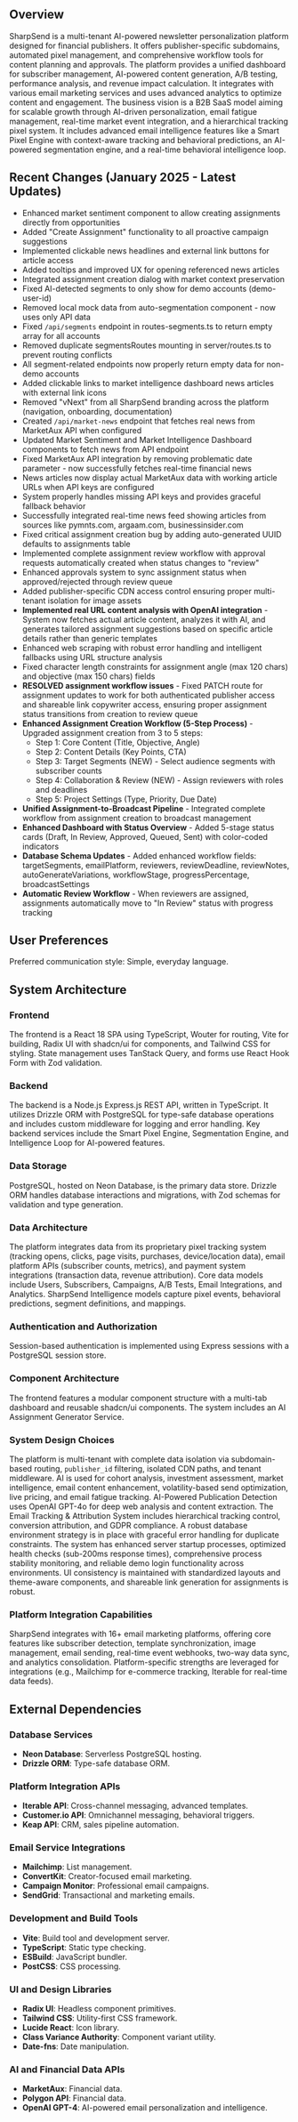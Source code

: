 ## Overview

SharpSend is a multi-tenant AI-powered newsletter personalization platform designed for financial publishers. It offers publisher-specific subdomains, automated pixel management, and comprehensive workflow tools for content planning and approvals. The platform provides a unified dashboard for subscriber management, AI-powered content generation, A/B testing, performance analysis, and revenue impact calculation. It integrates with various email marketing services and uses advanced analytics to optimize content and engagement. The business vision is a B2B SaaS model aiming for scalable growth through AI-driven personalization, email fatigue management, real-time market event integration, and a hierarchical tracking pixel system. It includes advanced email intelligence features like a Smart Pixel Engine with context-aware tracking and behavioral predictions, an AI-powered segmentation engine, and a real-time behavioral intelligence loop.

## Recent Changes (January 2025 - Latest Updates)
- Enhanced market sentiment component to allow creating assignments directly from opportunities
- Added "Create Assignment" functionality to all proactive campaign suggestions
- Implemented clickable news headlines and external link buttons for article access
- Added tooltips and improved UX for opening referenced news articles
- Integrated assignment creation dialog with market context preservation
- Fixed AI-detected segments to only show for demo accounts (demo-user-id)
- Removed local mock data from auto-segmentation component - now uses only API data
- Fixed `/api/segments` endpoint in routes-segments.ts to return empty array for all accounts
- Removed duplicate segmentsRoutes mounting in server/routes.ts to prevent routing conflicts
- All segment-related endpoints now properly return empty data for non-demo accounts
- Added clickable links to market intelligence dashboard news articles with external link icons
- Removed "vNext" from all SharpSend branding across the platform (navigation, onboarding, documentation)
- Created `/api/market-news` endpoint that fetches real news from MarketAux API when configured
- Updated Market Sentiment and Market Intelligence Dashboard components to fetch news from API endpoint
- Fixed MarketAux API integration by removing problematic date parameter - now successfully fetches real-time financial news
- News articles now display actual MarketAux data with working article URLs when API keys are configured
- System properly handles missing API keys and provides graceful fallback behavior
- Successfully integrated real-time news feed showing articles from sources like pymnts.com, argaam.com, businessinsider.com
- Fixed critical assignment creation bug by adding auto-generated UUID defaults to assignments table
- Implemented complete assignment review workflow with approval requests automatically created when status changes to "review"
- Enhanced approvals system to sync assignment status when approved/rejected through review queue
- Added publisher-specific CDN access control ensuring proper multi-tenant isolation for image assets
- **Implemented real URL content analysis with OpenAI integration** - System now fetches actual article content, analyzes it with AI, and generates tailored assignment suggestions based on specific article details rather than generic templates
- Enhanced web scraping with robust error handling and intelligent fallbacks using URL structure analysis
- Fixed character length constraints for assignment angle (max 120 chars) and objective (max 150 chars) fields
- **RESOLVED assignment workflow issues** - Fixed PATCH route for assignment updates to work for both authenticated publisher access and shareable link copywriter access, ensuring proper assignment status transitions from creation to review queue
- **Enhanced Assignment Creation Workflow (5-Step Process)** - Upgraded assignment creation from 3 to 5 steps:
  - Step 1: Core Content (Title, Objective, Angle)
  - Step 2: Content Details (Key Points, CTA)
  - Step 3: Target Segments (NEW) - Select audience segments with subscriber counts
  - Step 4: Collaboration & Review (NEW) - Assign reviewers with roles and deadlines
  - Step 5: Project Settings (Type, Priority, Due Date)
- **Unified Assignment-to-Broadcast Pipeline** - Integrated complete workflow from assignment creation to broadcast management
- **Enhanced Dashboard with Status Overview** - Added 5-stage status cards (Draft, In Review, Approved, Queued, Sent) with color-coded indicators
- **Database Schema Updates** - Added enhanced workflow fields: targetSegments, emailPlatform, reviewers, reviewDeadline, reviewNotes, autoGenerateVariations, workflowStage, progressPercentage, broadcastSettings
- **Automatic Review Workflow** - When reviewers are assigned, assignments automatically move to "In Review" status with progress tracking

## User Preferences

Preferred communication style: Simple, everyday language.

## System Architecture

### Frontend

The frontend is a React 18 SPA using TypeScript, Wouter for routing, Vite for building, Radix UI with shadcn/ui for components, and Tailwind CSS for styling. State management uses TanStack Query, and forms use React Hook Form with Zod validation.

### Backend

The backend is a Node.js Express.js REST API, written in TypeScript. It utilizes Drizzle ORM with PostgreSQL for type-safe database operations and includes custom middleware for logging and error handling. Key backend services include the Smart Pixel Engine, Segmentation Engine, and Intelligence Loop for AI-powered features.

### Data Storage

PostgreSQL, hosted on Neon Database, is the primary data store. Drizzle ORM handles database interactions and migrations, with Zod schemas for validation and type generation.

### Data Architecture

The platform integrates data from its proprietary pixel tracking system (tracking opens, clicks, page visits, purchases, device/location data), email platform APIs (subscriber counts, metrics), and payment system integrations (transaction data, revenue attribution). Core data models include Users, Subscribers, Campaigns, A/B Tests, Email Integrations, and Analytics. SharpSend Intelligence models capture pixel events, behavioral predictions, segment definitions, and mappings.

### Authentication and Authorization

Session-based authentication is implemented using Express sessions with a PostgreSQL session store.

### Component Architecture

The frontend features a modular component structure with a multi-tab dashboard and reusable shadcn/ui components. The system includes an AI Assignment Generator Service.

### System Design Choices

The platform is multi-tenant with complete data isolation via subdomain-based routing, `publisher_id` filtering, isolated CDN paths, and tenant middleware. AI is used for cohort analysis, investment assessment, market intelligence, email content enhancement, volatility-based send optimization, live pricing, and email fatigue tracking. AI-Powered Publication Detection uses OpenAI GPT-4o for deep web analysis and content extraction. The Email Tracking & Attribution System includes hierarchical tracking control, conversion attribution, and GDPR compliance. A robust database environment strategy is in place with graceful error handling for duplicate constraints. The system has enhanced server startup processes, optimized health checks (sub-200ms response times), comprehensive process stability monitoring, and reliable demo login functionality across environments. UI consistency is maintained with standardized layouts and theme-aware components, and shareable link generation for assignments is robust.

### Platform Integration Capabilities

SharpSend integrates with 16+ email marketing platforms, offering core features like subscriber detection, template synchronization, image management, email sending, real-time event webhooks, two-way data sync, and analytics consolidation. Platform-specific strengths are leveraged for integrations (e.g., Mailchimp for e-commerce tracking, Iterable for real-time data feeds).

## External Dependencies

### Database Services

- **Neon Database**: Serverless PostgreSQL hosting.
- **Drizzle ORM**: Type-safe database ORM.

### Platform Integration APIs

- **Iterable API**: Cross-channel messaging, advanced templates.
- **Customer.io API**: Omnichannel messaging, behavioral triggers.
- **Keap API**: CRM, sales pipeline automation.

### Email Service Integrations

- **Mailchimp**: List management.
- **ConvertKit**: Creator-focused email marketing.
- **Campaign Monitor**: Professional email campaigns.
- **SendGrid**: Transactional and marketing emails.

### Development and Build Tools

- **Vite**: Build tool and development server.
- **TypeScript**: Static type checking.
- **ESBuild**: JavaScript bundler.
- **PostCSS**: CSS processing.

### UI and Design Libraries

- **Radix UI**: Headless component primitives.
- **Tailwind CSS**: Utility-first CSS framework.
- **Lucide React**: Icon library.
- **Class Variance Authority**: Component variant utility.
- **Date-fns**: Date manipulation.

### AI and Financial Data APIs

- **MarketAux**: Financial data.
- **Polygon API**: Financial data.
- **OpenAI GPT-4**: AI-powered email personalization and intelligence.